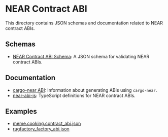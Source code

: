 # NEAR Contract ABI

This directory contains JSON schemas and documentation related to NEAR contract ABIs.

## Schemas

- [NEAR Contract ABI Schema](./near_contract_abi.schema.json): A JSON schema for validating NEAR contract ABIs.

## Documentation

- [cargo-near ABI](./cargo_near_abi.md): Information about generating ABIs using `cargo-near`.
- [near-abi-js](./near-abi-js.md): TypeScript definitions for NEAR contract ABIs.

## Examples

- [meme.cooking.contract_abi.json](./meme.cooking.contract_abi.json)
- [rugfactory_factory_abi.json](./rugfactory_factory_abi.json)
